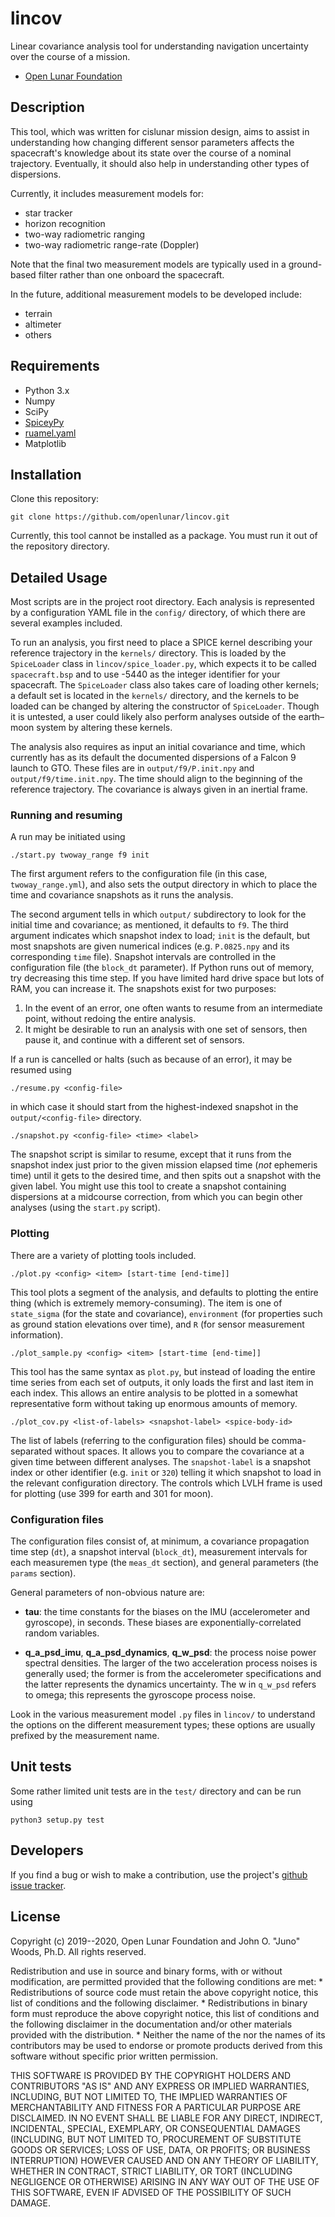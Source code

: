 # lincov

Linear covariance analysis tool for understanding navigation uncertainty over the course of a mission.

* [Open Lunar Foundation](https://www.openlunar.org/)

## Description

This tool, which was written for cislunar mission design, aims to
assist in understanding how changing different sensor parameters
affects the spacecraft's knowledge about its state over the course of
a nominal trajectory. Eventually, it should also help in understanding
other types of dispersions.

Currently, it includes measurement models for:

* star tracker
* horizon recognition
* two-way radiometric ranging
* two-way radiometric range-rate (Doppler)

Note that the final two measurement models are typically used in a
ground-based filter rather than one onboard the spacecraft.

In the future, additional measurement models to be developed include:

* terrain
* altimeter
* others

## Requirements

* Python 3.x
* Numpy
* SciPy
* [SpiceyPy](https://github.com/AndrewAnnex/SpiceyPy)
* [ruamel.yaml](https://bitbucket.org/ruamel/yaml/src)
* Matplotlib

## Installation

Clone this repository:

    git clone https://github.com/openlunar/lincov.git

Currently, this tool cannot be installed as a package. You must run it
out of the repository directory.

## Detailed Usage

Most scripts are in the project root directory. Each analysis is
represented by a configuration YAML file in the `config/` directory,
of which there are several examples included.

To run an analysis, you first need to place a SPICE kernel describing
your reference trajectory in the `kernels/` directory. This is loaded
by the `SpiceLoader` class in `lincov/spice_loader.py`, which expects
it to be called `spacecraft.bsp` and to use -5440 as the integer
identifier for your spacecraft. The `SpiceLoader` class also takes
care of loading other kernels; a default set is located in the
`kernels/` directory, and the kernels to be loaded can be changed by
altering the constructor of `SpiceLoader`. Though it is untested, a
user could likely also perform analyses outside of the
earth&ndash;moon system by altering these kernels.

The analysis also requires as input an initial covariance and time,
which currently has as its default the documented dispersions of a
Falcon 9 launch to GTO. These files are in `output/f9/P.init.npy` and
`output/f9/time.init.npy`. The time should align to the beginning of
the reference trajectory. The covariance is always given in an
inertial frame.

### Running and resuming

A run may be initiated using

    ./start.py twoway_range f9 init

The first argument refers to the configuration file (in this case,
`twoway_range.yml`), and also sets the output directory in which to
place the time and covariance snapshots as it runs the analysis.

The second argument tells in which `output/` subdirectory to look for
the initial time and covariance; as mentioned, it defaults to
`f9`. The third argument indicates which snapshot index to load;
`init` is the default, but most snapshots are given numerical indices
(e.g.  `P.0825.npy` and its corresponding `time` file). Snapshot
intervals are controlled in the configuration file (the `block_dt`
parameter). If Python runs out of memory, try decreasing this time
step. If you have limited hard drive space but lots of RAM, you can
increase it. The snapshots exist for two purposes:

1. In the event of an error, one often wants to resume from an
   intermediate point, without redoing the entire analysis.
2. It might be desirable to run an analysis with one set of sensors,
   then pause it, and continue with a different set of sensors.

If a run is cancelled or halts (such as because of an error), it may
be resumed using

    ./resume.py <config-file>

in which case it should start from the highest-indexed snapshot in the
`output/<config-file>` directory.

    ./snapshot.py <config-file> <time> <label>

The snapshot script is similar to resume, except that it runs from the
snapshot index just prior to the given mission elapsed time (*not*
ephemeris time) until it gets to the desired time, and then spits out
a snapshot with the given label. You might use this tool to create a
snapshot containing dispersions at a midcourse correction, from which
you can begin other analyses (using the `start.py` script).

### Plotting

There are a variety of plotting tools included.

    ./plot.py <config> <item> [start-time [end-time]]

This tool plots a segment of the analysis, and defaults to plotting
the entire thing (which is extremely memory-consuming). The item is
one of `state_sigma` (for the state and covariance), `environment`
(for properties such as ground station elevations over time), and `R`
(for sensor measurement information).

    ./plot_sample.py <config> <item> [start-time [end-time]]

This tool has the same syntax as `plot.py`, but instead of loading the
entire time series from each set of outputs, it only loads the first
and last item in each index. This allows an entire analysis to be
plotted in a somewhat representative form without taking up enormous
amounts of memory.

    ./plot_cov.py <list-of-labels> <snapshot-label> <spice-body-id>

The list of labels (referring to the configuration files) should be
comma-separated without spaces. It allows you to compare the
covariance at a given time between different analyses. The
`snapshot-label` is a snapshot index or other identifier (e.g. `init`
or `320`) telling it which snapshot to load in the relevant
configuration directory. The <spice-body-id> controls which LVLH frame
is used for plotting (use 399 for earth and 301 for moon).

### Configuration files

The configuration files consist of, at minimum, a covariance
propagation time step (`dt`), a snapshot interval (`block_dt`),
measurement intervals for each measuremen type (the `meas_dt`
section), and general parameters (the `params` section).

General parameters of non-obvious nature are:

* **tau**: the time constants for the biases on the IMU (accelerometer
  and gyroscope), in seconds. These biases are
  exponentially-correlated random variables.

* **q_a_psd_imu**, **q_a_psd_dynamics**, **q_w_psd**: the process
  noise power spectral densities. The larger of the two acceleration
  process noises is generally used; the former is from the
  accelerometer specifications and the latter represents the dynamics
  uncertainty. The w in `q_w_psd` refers to omega; this represents the
  gyroscope process noise.

Look in the various measurement model `.py` files in `lincov/` to
understand the options on the different measurement types; these
options are usually prefixed by the measurement name.

## Unit tests

Some rather limited unit tests are in the `test/` directory and can be
run using

    python3 setup.py test

## Developers

If you find a bug or wish to make a contribution, use the project's
[github issue tracker](https://github.com/openlunar/lincov/issues).

## License

Copyright (c) 2019--2020, Open Lunar Foundation and John O. "Juno"
Woods, Ph.D.
All rights reserved.

Redistribution and use in source and binary forms, with or without
modification, are permitted provided that the following conditions are met:
    * Redistributions of source code must retain the above copyright
      notice, this list of conditions and the following disclaimer.
    * Redistributions in binary form must reproduce the above copyright
      notice, this list of conditions and the following disclaimer in the
      documentation and/or other materials provided with the distribution.
    * Neither the name of the <organization> nor the
      names of its contributors may be used to endorse or promote products
      derived from this software without specific prior written permission.

THIS SOFTWARE IS PROVIDED BY THE COPYRIGHT HOLDERS AND CONTRIBUTORS "AS IS" AND
ANY EXPRESS OR IMPLIED WARRANTIES, INCLUDING, BUT NOT LIMITED TO, THE IMPLIED
WARRANTIES OF MERCHANTABILITY AND FITNESS FOR A PARTICULAR PURPOSE ARE
DISCLAIMED. IN NO EVENT SHALL <COPYRIGHT HOLDER> BE LIABLE FOR ANY
DIRECT, INDIRECT, INCIDENTAL, SPECIAL, EXEMPLARY, OR CONSEQUENTIAL DAMAGES
(INCLUDING, BUT NOT LIMITED TO, PROCUREMENT OF SUBSTITUTE GOODS OR SERVICES;
LOSS OF USE, DATA, OR PROFITS; OR BUSINESS INTERRUPTION) HOWEVER CAUSED AND
ON ANY THEORY OF LIABILITY, WHETHER IN CONTRACT, STRICT LIABILITY, OR TORT
(INCLUDING NEGLIGENCE OR OTHERWISE) ARISING IN ANY WAY OUT OF THE USE OF THIS
SOFTWARE, EVEN IF ADVISED OF THE POSSIBILITY OF SUCH DAMAGE.